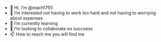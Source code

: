 - 👋 Hi, I’m @mach1755
- 👀 I’m interested not having to work too hard and not having to worrying about expenses  
- 🌱 I’m currently learning 
- 💞️ I’m looking to collaborate on succsess
- 📫 How to reach me you will find me

<!---
mach1755/mach1755 is a ✨ special ✨ repository because its `README.md` (this file) appears on your GitHub profile.
You can click the Preview link to take a look at your changes.
--->
